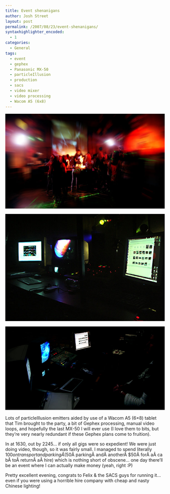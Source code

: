 ```yaml
---
title: Event shenanigans
author: Josh Street
layout: post
permalink: /2007/08/23/event-shenanigans/
syntaxhighlighter_encoded:
  - 1
categories:
  - General
tags:
  - event
  - gephex
  - Panasonic MX-50
  - particleIllusion
  - production
  - sacs
  - video mixer
  - video processing
  - Wacom A5 (6x8)
---
```

![People dancing with lights and video][1]

![Our video rig][2]

![Our video rig][3]

Lots of particleIllusion emitters aided by use of a Wacom A5 (6&#215;8) tablet that Tim brought to the party, a bit of Gephex processing, manual video loops, and hopefully the last MX-50 I will ever use (I love them to bits, but they&#8217;re very nearly redundant if these Gephex plans come to fruition).

In at 1630, out by 2245&#8230; if only all gigs were so expedient! We were just doing video, though, so it was fairly small. I managed to spend literally $100 on transport and parkingÂ ($50Â parkingÂ andÂ anotherÂ $50Â forÂ aÂ cabÂ toÂ returnÂ aÂ hire) which is nothing short of obscene&#8230; one day there&#8217;ll be an event where I can actually make money (yeah, right :P)

Pretty excellent evening, congrats to Felix & the SACS guys for running it&#8230; even if you were using a horrible hire company with cheap and nasty Chinese lighting!

 [1]: /blog/wp-content/2007/08/peopledancing.jpg "People dancing with lights and video"
 [2]: /blog/wp-content/2007/08/rig1.jpg "Our video rig"
 [3]: /blog/wp-content/2007/08/rig2.jpg "Our video rig"